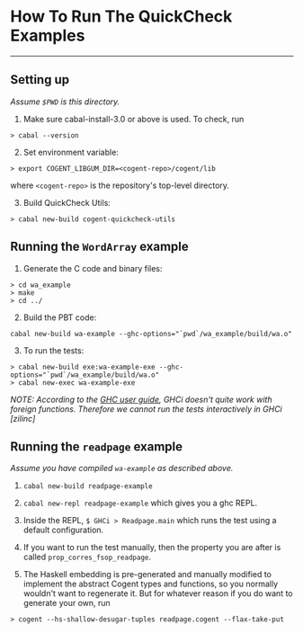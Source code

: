 # How To Run The QuickCheck Examples
---------------------------------------------------

## Setting up

_Assume `$PWD` is this directory._

1. Make sure cabal-install-3.0 or above is used. To check, run
```
> cabal --version
```

2. Set environment variable:
```
> export COGENT_LIBGUM_DIR=<cogent-repo>/cogent/lib
```
where `<cogent-repo>` is the repository's top-level directory.

3. Build QuickCheck Utils:
```
> cabal new-build cogent-quickcheck-utils
```

## Running the `WordArray` example

1. Generate the C code and binary files:
```
> cd wa_example
> make
> cd ../
```

2. Build the PBT code:
```
cabal new-build wa-example --ghc-options="`pwd`/wa_example/build/wa.o"
```

3. To run the tests:
```
> cabal new-build exe:wa-example-exe --ghc-options="`pwd`/wa_example/build/wa.o"
> cabal new-exec wa-example-exe
```
_NOTE: According to the [GHC user guide](https://downloads.haskell.org/ghc/latest/docs/users_guide/ghci.html#faq-and-things-to-watch-out-for), GHCi doesn't quite work with foreign functions.
Therefore we cannot run the tests interactively in GHCi [zilinc]_


## Running the `readpage` example

_Assume you have compiled `wa-example` as described above._

1. `cabal new-build readpage-example`

2. `cabal new-repl readpage-example` which gives you a ghc REPL.

3. Inside the REPL, `$ GHCi > Readpage.main` which runs the test using a default configuration.

4. If you want to run the test manually, then the property you are after is called `prop_corres_fsop_readpage`.

5. The Haskell embedding is pre-generated and manually modified to implement the abstract
Cogent types and functions, so you normally wouldn't want to regenerate it.
   But for whatever reason if you do want to generate your own, run
```
> cogent --hs-shallow-desugar-tuples readpage.cogent --flax-take-put
```
